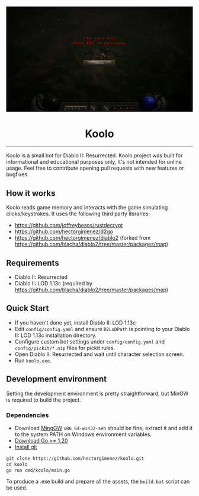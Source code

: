 ![Koolo](images/you_died.png)
<h1 align="center">Koolo</h1>

---

Koolo is a small bot for Diablo II: Resurrected. Koolo project was built for informational and educational purposes
only, it's not intended for online usage. Feel free to contribute opening pull requests with new features or bugfixes.

## How it works

Koolo reads game memory and interacts with the game simulating clicks/keystrokes.
It uses the following third party libraries:

- https://github.com/joffreybesos/rustdecrypt
- https://github.com/hectorgimenez/d2go
- https://github.com/hectorgimenez/diablo2 (forked from https://github.com/blacha/diablo2/tree/master/packages/map)

## Requirements

- Diablo II: Resurrected
- Diablo II: LOD 1.13c (required by https://github.com/blacha/diablo2/tree/master/packages/map)

## Quick Start

- If you haven't done yet, install Diablo II: LOD 1.13c
- Edit `config/config.yaml` and ensure `D2LoDPath` is pointing to your Diablo II: LOD 1.13c installation directory.
- Configure custom bot settings under `config/config.yaml` and `config/pickit/*.nip` files for pickit rules.
- Open Diablo II: Resurrected and wait until character selection screen.
- Run `koolo.exe`.

## Development environment

Setting the development environment is pretty straightforward, but MinGW is required to build the project.

### Dependencies

- Download [MingGW](https://sourceforge.net/projects/mingw-w64/files/) ```x86_64-win32-seh``` should be fine, extract it
  and add it to the system PATH on Windows environment variables.
- [Download Go >= 1.20](https://go.dev/dl/)
- [Install git](https://gitforwindows.org/)

```
git clone https://github.com/hectorgimenez/koolo.git
cd koolo
go run cmd/koolo/main.go
```

To produce a .exe build and prepare all the assets, the ```build.bat``` script can be used.
